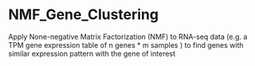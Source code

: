 # NMF_Gene_Clustering
Apply None-negative Matrix Factorization (NMF) to RNA-seq data (e.g. a TPM gene expression table of n genes * m samples ) to find genes with similar expression pattern with the gene of interest
